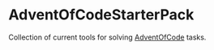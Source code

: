 # AdventOfCodeStarterPack

Collection of current tools for solving [AdventOfCode](https://adventofcode.com) tasks.
